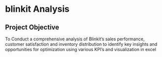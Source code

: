 # blinkit Analysis
## Project Objective
To Conduct a comprehensive analysis of Blinkit’s sales performance, customer satisfaction and inventory distribution to identify key insights and opportunities for optimization using various KPI’s and visualization in excel

